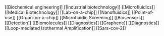 [[Biochemical engineering]]
[[industrial biotechnology]]
[[Microfluidics]]
[[Medical Biotechnology]]
[[Lab-on-a-chip]]
[[Nanofluidics]]
[[Point-of-use]]
[[Organ-on-a-chip]]
[[Microfluidic Screening]]
[[Biosensors]]
[[Detection]]
[[Biomolecules]]
[[Diagnostics]]
[[Graphene]]
[[Diagnostics]]
[[Loop-mediated Isothermal Amplification]]
[[Sars-cov-2]]
